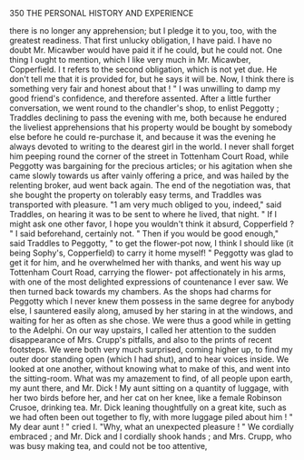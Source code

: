  350           THE PERSONAL HISTORY AND EXPERIENCE

 there is no longer any apprehension; but I pledge it to you, too, with the
 greatest readiness. That first unlucky obligation, I have paid. I have
 no doubt Mr. Micawber would have paid it if he could, but he could not.
 One thing I ought to mention, which I like very much in Mr. Micawber,
 Copperfield. I t refers to the second obligation, which is not yet due.
 He don't tell me that it is provided for, but he says it will be. Now, I
 think there is something very fair and honest about that ! "
    I was unwilling to damp my good friend's confidence, and therefore
 assented. After a little further conversation, we went round to the
chandler's shop, to enlist Peggotty ; Traddles declining to pass the evening
with me, both because he endured the liveliest apprehensions that his
property would be bought by somebody else before he could re-purchase
it, and because it was the evening he always devoted to writing to the
dearest girl in the world.
   I never shall forget him peeping round the corner of the street in
Tottenham Court Road, while Peggotty was bargaining for the precious
articles; or his agitation when she came slowly towards us after vainly
offering a price, and was hailed by the relenting broker, aud went back
again. The end of the negotiation was, that she bought the property on
tolerably easy terms, and Traddles was transported with pleasure.
    "1 am very much obliged to you, indeed," said Traddles, on hearing it
was to be sent to where he lived, that night. " If I might ask one other
favor, I hope you wouldn't think it absurd, Copperfield ? "
    I said beforehand, certainly not.
    " Then if you would be good enough," said Traddles to Peggotty, " to
get the flower-pot now, I think I should like (it being Sophy's, Copperfield)
to carry it home myself! "
    Peggotty was glad to get it for him, and he overwhelmed her with
thanks, and went his way up Tottenham Court Road, carrying the flower-
pot affectionately in his arms, with one of the most delighted expressions
of countenance I ever saw.
   We then turned back towards my chambers. As the shops had charms
for Peggotty which I never knew them possess in the same degree for
anybody else, I sauntered easily along, amused by her staring in at the
windows, and waiting for her as often as she chose. We were thus a good
while in getting to the Adelphi.
   On our way upstairs, I called her attention to the sudden disappearance
of Mrs. Crupp's pitfalls, and also to the prints of recent footsteps. We
were both very much surprised, coming higher up, to find my outer door
standing open (which I had shut), and to hear voices inside.
   We looked at one another, without knowing what to make of this, and
went into the sitting-room. What was my amazement to find, of all
people upon earth, my aunt there, and Mr. Dick ! My aunt sitting on a
quantity of luggage, with her two birds before her, and her cat on her
knee, like a female Robinson Crusoe, drinking tea. Mr. Dick leaning
thoughtfully on a great kite, such as we had often been out together to
fly, with more luggage piled about him !
    " My dear aunt ! " cried I. "Why, what an unexpected pleasure ! "
   We cordially embraced ; and Mr. Dick and I cordially shook hands ;
and Mrs. Crupp, who was busy making tea, and could not be too attentive,
